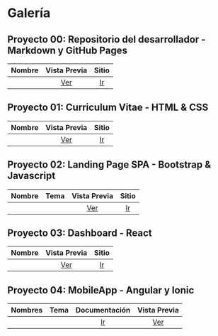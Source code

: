 # Galería

## Proyecto 00: Repositorio del desarrollador - Markdown y GitHub Pages

| Nombre | Vista  Previa | Sitio |
| :----  | :----------: | :---: |
|  | [Ver](imagenes_repositorio/.png)  | [Ir](https://.github.io//)      				|

## Proyecto 01: Curriculum Vitae - HTML & CSS

| Nombre | Vista  Previa | Sitio |
| :----  | :----------: | :---: |
|  | [Ver](imagenes_curriculum/.github.io.png) | [Ir](https://.github.io/curriculum/) |

## Proyecto 02: Landing Page SPA - Bootstrap & Javascript

| Nombre |  Tema  | Vista  Previa | Sitio |
| :----  | :----: | :----------: | :---: |
|  |  | [Ver](imagenes_landing/.github.io.png) | [Ir](https://.github.io/landing/) |

## Proyecto 03: Dashboard - React

| Nombre | Vista  Previa | Sitio |
| :----  | :----------: | :---: |
|  | [Ver](imagenes_dashboard/.github.io.png) | [Ir](https://.github.io//) |

## Proyecto 04: MobileApp - Angular y Ionic

| Nombres |  Tema  | Documentación | Vista  Previa |
| :-----  | :----: | :-----------: | :-----------: |
|  | | [Ir](imagenes_mobile/.pdf) | [Ver](imagenes_mobile/.github.io.png) |